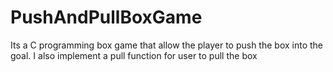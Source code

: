 # PushAndPullBoxGame
Its a C programming box game that allow the player to push the box into the goal. I also implement a pull function for user to pull the box
